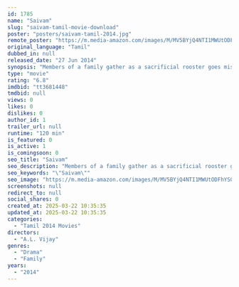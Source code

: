 ```yaml
---
id: 1785
name: "Saivam"
slug: "saivam-tamil-movie-download"
poster: "posters/saivam-tamil-2014.jpg"
remote_poster: "https://m.media-amazon.com/images/M/MV5BYjQ4NTI1MWUtODFhYS00ZmE1LWI0MjctYjYxMzA2MzA1ZjVhXkEyXkFqcGdeQXVyMTEzNzg0Mjkx._V1_SX300.jpg"
original_language: "Tamil"
dubbed_in: null
released_date: "27 Jun 2014"
synopsis: "Members of a family gather as a sacrificial rooster goes missing."
type: "movie"
rating: "6.8"
imdbid: "tt3681448"
tmdbid: null
views: 0
likes: 0
dislikes: 0
author_id: 1
trailer_url: null
runtime: "120 min"
is_featured: 0
is_active: 1
is_comingsoon: 0
seo_title: "Saivam"
seo_description: "Members of a family gather as a sacrificial rooster goes missing."
seo_keywords: "\"Saivam\""
seo_image: "https://m.media-amazon.com/images/M/MV5BYjQ4NTI1MWUtODFhYS00ZmE1LWI0MjctYjYxMzA2MzA1ZjVhXkEyXkFqcGdeQXVyMTEzNzg0Mjkx._V1_SX300.jpg"
screenshots: null
redirect_to: null
social_shares: 0
created_at: 2025-03-22 10:35:35
updated_at: 2025-03-22 10:35:35
categories:
  - "Tamil 2014 Movies"
directors:
  - "A.L. Vijay"
genres:
  - "Drama"
  - "Family"
years:
  - "2014"
---
```

